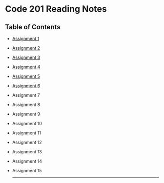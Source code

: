 # Code 201 Reading Notes
## Table of Contents
- [Assignment 1](class-01.md)
- [Assignment 2](class-02.md)
- [Assignment 3](class-03.md)
- [Assignment 4](class-04.md)
- [Assignment 5](class-05.md)
- [Assignment 6](class-06.md)
- Assignment 7
- Assignment 8
- Assignment 9
- Assignment 10
- Assignment 11
- Assignment 12
- Assignment 13
- Assignment 14
- Assignment 15
  
  ---
